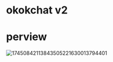 # okokchat v2
# perview
![17450842113843505221630013794401](https://github.com/user-attachments/assets/2bcbecc2-98de-4d39-b2ca-e0e00536bff6)

